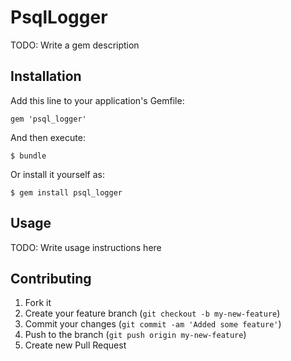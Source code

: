 # PsqlLogger

TODO: Write a gem description

## Installation

Add this line to your application's Gemfile:

    gem 'psql_logger'

And then execute:

    $ bundle

Or install it yourself as:

    $ gem install psql_logger

## Usage

TODO: Write usage instructions here

## Contributing

1. Fork it
2. Create your feature branch (`git checkout -b my-new-feature`)
3. Commit your changes (`git commit -am 'Added some feature'`)
4. Push to the branch (`git push origin my-new-feature`)
5. Create new Pull Request
